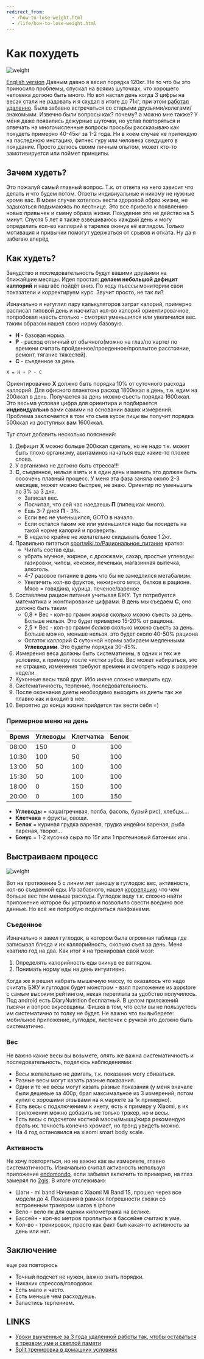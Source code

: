 ```yaml
---
redirect_from: 
  - /how-to-lose-weight.html
  - /life/how-to-lose-weight.html
---
```

# Как похудеть

![weight](assets/weight.jpg?raw=true)

[English version](how-to-lose-weight-en.md)
Давным давно я весил порядка 120кг. Не то что бы это приносило проблемы, спускал на всякиз шуточках, что хорошего человека должно быть много. Но вот настал день когда 3 цифры на весах стали не радовать и я схудал в итоге до 71кг, при этом [работал удаленно](remote-work-ru.md). Была забавно встречаться со старыми друзьями/колегами/знакомыми. Извечно были вопросы как? почему? а можно мне также? У меня даже появились дежурные шуточки, но устав повторяться и отвечать на многочисленные вопросы просьбы рассказываю как похудеть примерно 40-45кг за 1-2 года. Ни в коем случае не притендую на паследнюю инстацию, фитнес гуру или человека сведущего в похудание. Просто делюсь своим личным опытом, может кто-то замотивируется или поймет принципы.

## Зачем худеть?

Это пожалуй самый главный вопрос. Т.к. от ответа на него зависит что делать и что будем потом. Ответы индивиуальные и никому не нужные кроме вас. В моем случае хотелось вести здоровой образ жизни, не задыхаться подымаюясь по лестнице. Это все привело к появлению новых привычек и смену образа жизни. Похудение это не действо на 5 минут. Спустя 5 лет я также взвешиваюсь каждый день и могу определить кол-во каллорий в тарелке окинув её взглядом. Только мотивация и привычки помогут удержаться от срывов и отката. Ну да я забегаю вперёд

## Как худеть?

Занудство и последовательность будут вашими друзьями на ближайшие месяцы. Идея простая: **делаем небольшой дефицит каллорий** и наш вёс пойдёт вниз. По ходу пъессы мониторим свои показатели и корректируем курс. Звучит просто, не так ли?

Изначально я нагуглил пару калькуляторов затрат калорий, примерно расписал типовой день и насчитал кол-во калорий ориентировачное, попробовал наесть столько - смотрел уменьшился или увеличился вес. таким образом нашел свою норму базовую.

* **Н** - базовая норма.
* **Р** - расход отличный от обычного(можно на глаз/по карте/ по времени считать пройденное/проеденное/проплытое расстояние, ремонт, тягание тяжестей).
* **С** - съеденное за день

```
Х = Н + Р - С
```

Ориентировачно **Х** должно быть порядка 10% от суточного расхода каллорий. Для офисного планктона расход 1800ккал в день, т.е. едим на 200ккал в день. Получается за день можно съесть порядка 1600ккал. Это весьма условая цифра для ориентира и подбирается **индивидуально** вами самими на основании ваших измерений. Проблема заключается в том что съев кусок пицы вы получит порядка 500ккал из доступных вам 1600ккал.

Тут стоит добавить несколько пояснений:

1. Дефицит **Х** можно больше 200ккал сделать, но не надо т.к. может быть плохо организму, авитаминоз начаться еще какие-то плохие слова.
2. У организма не должно быть стресса!!!
3. **С**, съеденное, нельзя взять и в один день изменить это должен быть оооочень плавный процесс. У меня эта фаза заняла около 2-3 месяцев, может можно быстрее, не знаю. Ориентир по уменьшать по 3% за 3 дня.
    * Записал вес.
    * Посчитал, что сей час наедаешь **П** (пипец как много).
    * Ешь 3-7 дней **П** - 3%.
    * Если вес не уменьшился, GOTO в начало.
    * Если остался таким же или уменьшился надо бы посидеть на такой норме калорий и проверить.
    * В неделю крайне не желательно скидывать более 1.2кг.
4. Правильно питаться [sportwiki.to/Рациональное_питание](http://sportwiki.to/%D0%A0%D0%B0%D1%86%D0%B8%D0%BE%D0%BD%D0%B0%D0%BB%D1%8C%D0%BD%D0%BE%D0%B5_%D0%BF%D0%B8%D1%82%D0%B0%D0%BD%D0%B8%D0%B5) кратко:
    * Читать состав еды.
    * убрать мучное, жирное, с дрожжами, сахар, простые углеводы: газировки, чипсы, кексики, печеньки, магазинная выпечка, алкоголь.
    * 4-7 разовое питание в день что бы не замедлился метабализм.
    * Увеличить кол-во фруктов, нежирного мяса, белков в рационе. Мясо = говядина, курица. печеное/вареное
5. Составляем рацион питания учитывая БЖУ. Тут потребуется математика и жонглирование цифрами. В день мы съедаем **С**, оно должно быть таким
    * 0,8 * Вес - кол-во грамм *жиров* сколько можно съесть за день. Больше нельзя. Это будет примерно 15-20% от рациона.
    * 2,5 * Вес - кол-во грамм *белков* сколько можно съесть за день. Больше можно, меньше нельзя. это будет около 40-50% рациона
    * Остаток каллорий **С** суточной нормы забираем медленными **Углеводами**. Это будетм порядка 30-45%.
6. Измерения веса должны быть систематичны, в одних и тех же условиях, к примеру после чистки зубов. Вес может набираться, это не страшно, изменения требуют времени и смотреть надо в разрезе недели.
7. Кухонные весы твой друг. Ибо иначе сложно измерить еду.
8. Систематичность, терпение, последовательность.
9. После окончания диеты необходимо выходить из диеты так же плавно как и входил в нее.
10. Вероятно до конца жизни прийдется так вести себя =)

### Примерное меню на день

| Время | Углеводы | Клетчатка | Белок |
|-------|----------|-----------|-------|
| 08:00 | 150      |   0       | 100   |
| 10:30 | 100      |   50      | 100   |
| 13:00 | 50       |   100     | 100   |
| 15:30 | 50       |   100     | 100   |
| 18:00 | 0        |   150     | 100   |
| 20:00 | 0        |   100     | 150   |

* **Углеводы** = каша(гречнвая, полба, фасоль, бурый рис), хлебцы....
* **Клетчака** = фрукты, овощи.
* **Белок** = куриная грудка вареная, грудка индейки вареная, рыба пареная, творог...
* **Бонус** = 1-2 кусочка сыра по 15г или 1 протеиновый батончик или.. 

## Выстраиваем процесс

![weight](assets/correlations.png?raw=true)

Вот на протяжение 5 с линим лет заношу в гуглодок: вес, активность, кол-во съеденной еды. Из забавного, нашел [корреляцию](https://www.reddit.com/r/dataisbeautiful/comments/f8tkzb/oc_correlations_found_from_tracking_myself/) что чем больше вес тем меньше расходы. Гуглодок веду т.к. сложно найти приложение которое бы устроило и позволило свести воедино все данные. Но всё же попробую поделиться лайфхаками.

### Съеденное

Изначально я завел гуглодок, в котором была огромная таблица где записывал блюда и их каллорийность, сколько съел за день. Меня хватило год на два. Как итог я на тренировал свой мозг:

1. Определять калорийность еды окинув ее взглядом.
2. Понимать норму еды на день интуитивно.

Когда же я решил набрать мышечную массу, то оказалось что надо считать БЖУ и гуглодок будет монстром - взял приложение из appstore с самым высоким рейтингом, некая переплата за удобство получилось. Под android есть DiaryNutrition бесплатный. В целом приложений тысячи и вопрос вкусовщины. Фишка в том, что если вы не пользуетесь им систематично то толку не будет. Не важно что вы выберете: мобильное приложение, гуглодок, листочек с ручкой это должно быть систематично.

### Вес

Не важно какие весы вы возьмете, опять же важна систематичность и последовательность, поделюсь наблюдениями:

* Весы желательно не двигать, т.к. показания могу сбиваться.
* Разные весы могут казать разные показания.
* Одни и те же весы могут казать разные показания (у меня вначале были дешевые за 400р, брал максимальное из 3 измерений, потом купил с хорошими отзывами на я.маркете за 1к примерно).
* Есть весы с подключением к инету, есть к примеру у Xiaomi, в их приложении можно добавить не только трэкер, но и весы.
* Есть весы с подсчетом костной массы/мышц/жира рекомендую брать их. точность конечно хромает, но трэнд увидеть можно.
* На 4 год остановился на xiaomi smart body scale.

### Активность

Не хочу повторяться, но не важно как вы измеряете, главно систематичность. Изначально считал активность используя приложение [endomondo](https://www.endomondo.com/), если забывал включить то примерно, на глаз замерял по [2gis](http://2gis.ru). В итоге отслеживаю:

* Шаги - mi band Начинал с Xiaomi Mi Band 1S, прошел через все модели до 4. Показания в рамках погрешности схожи со встроенным трэкером шагов в iphone
* Вело - вело пк для оценки километража на велике.
* Бассейн - кол-во метров проплытых в бассейне считаю в уме.
* Кол-во - тренировок, просто как факт был какая-то активность за день или нет.

## Заключение

еще раз повторюсь

* Точный подсчет не нужен, важно знать порядки.
* Никаких стрессов/голодовок.
* Есть мало и часто.
* Есть меньше чем расходуешь.
* Запастись терпением.

## LINKS

* [Уроки выученные за 3 года удаленной работы так, чтобы оставаться в трезвом уме и светлой памяти](remote-work-ru.md)
* [Split тренировка в домашних условиях](workout-split.md)
